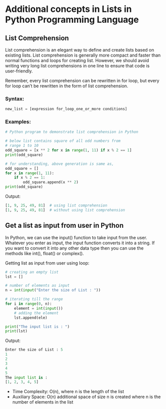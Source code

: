 # Additional concepts in Lists in Python Programming Language

## List Comprehension

List comprehension is an elegant way to define and create lists based on existing lists. List comprehension is generally more compact and faster than normal functions and loops for creating list. However, we should avoid writing very long list comprehensions in one line to ensure that code is user-friendly.

Remember, every list comprehension can be rewritten in for loop, but every for loop can’t be rewritten in the form of list comprehension.

### Syntax:

```python
new_list = [expression for_loop_one_or_more conditions]
```

### Examples:

```python
# Python program to demonstrate list comprehension in Python

# below list contains square of all odd numbers from
# range 1 to 10
odd_square = [x ** 2 for x in range(1, 11) if x % 2 == 1]
print(odd_square)

# for understanding, above generation is same as,
odd_square = []
for x in range(1, 11):
    if x % 2 == 1:
        odd_square.append(x ** 2)
print(odd_square)
```

Output:

```python
[1, 9, 25, 49, 81]  # using list comprehension
[1, 9, 25, 49, 81]  # without using list comprehension
```

## Get a list as input from user in Python

In Python, we can use the input() function to take input from the user. Whatever you enter as input, the input function converts it into a string. If you want to convert it into any other data type then you can use the methods like int(), float() or complex().

Getting list as input from user using loop:

```python
# creating an empty list
lst = []

# number of elements as input
n = int(input("Enter the size of List : "))

# iterating till the range
for i in range(0, n):
    element = int(input())
    # adding the element
    lst.append(ele)

print("The input list is : ")
print(lst)
```

Output:

```python
Enter the size of List : 5
1
2
3
4
5
The input list is :
[1, 2, 3, 4, 5]
```

- Time Complexity: O(n), where n is the length of the list 
- Auxiliary Space: O(n) additional space of size n is created where n is the number of elements in the list 